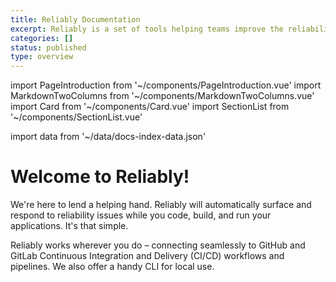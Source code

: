 ```yaml
---
title: Reliably Documentation
excerpt: Reliably is a set of tools helping teams improve the reliability of the products they deliver.
categories: []
status: published
type: overview
---
```

import PageIntroduction from '~/components/PageIntroduction.vue'
import MarkdownTwoColumns from '~/components/MarkdownTwoColumns.vue'
import Card from '~/components/Card.vue'
import SectionList from '~/components/SectionList.vue'

import data from '~/data/docs-index-data.json'

# Welcome to Reliably!

<PageIntroduction>
We're here to lend a helping hand. Reliably will automatically surface and respond to reliability issues while you code, build, and run your applications. It's that simple.

Reliably works wherever you do – connecting seamlessly to GitHub and GitLab Continuous Integration and Delivery (CI/CD) workflows and pipelines. We also offer a handy CLI for local use.
</PageIntroduction>

<MarkdownTwoColumns>
 <Card
    title="Objectives, indicators, results and behaviour"
    description="Introducing SLO support to the Reliably CLI. Learn how objectives relate to indicators, which create results, which drive behaviour"
    color="yellow"
    :links="data['card-2'].links"
    :svg="data['card-2'].svg"
  />
  <Card
    title="Reliable Kubernetes Clusters"
    description="Install the Reliably CLI to scan your Kubernetes manifests and clusters, and make them more reliable in minutes."
    color="blue"
    :button="data['card-1'].button"
    :svg="data['card-1'].svg"
  />

</MarkdownTwoColumns>


<SectionList
    title="Getting Started"
    categoryName="getting-started"
    description="Start using Reliably in minutes and make your Kubernetes deployments more reliable."
    link="/getting-started/"
    :list="data['getting-started'].links"
/>

<SectionList
    title="Guides"
    categoryName="guides"
    description="Practical guides show you how to get Reliably running in your favorite environments."
    link="/guides/"
    :list="data.guides.links"
/>

<SectionList
    title="Reference"
    categoryName="reference"
    description="Technical description of how the Reliably API works, as well as a full documentation for the CLI."
    link="/reference/"
    :list="data.reference.links"
/>
